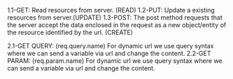 1.1-GET:
Read resources from server.
(READ)
1.2-PUT:
Update a existing resources from server.(UPDATE)
1.3-POST:
The post method requests that the server accept the data enclosed in the request as a new object/entity of the resource identified by the url.
(CREATE)

2.1-GET QUERY:
(req.query.name)
For dynamic url we use query syntax where we can send a variable via url and change the content.
2.2-GET PARAM:
(req.param.name)
For dynamic url we use query syntax where we can send a variable via url and change the content.





